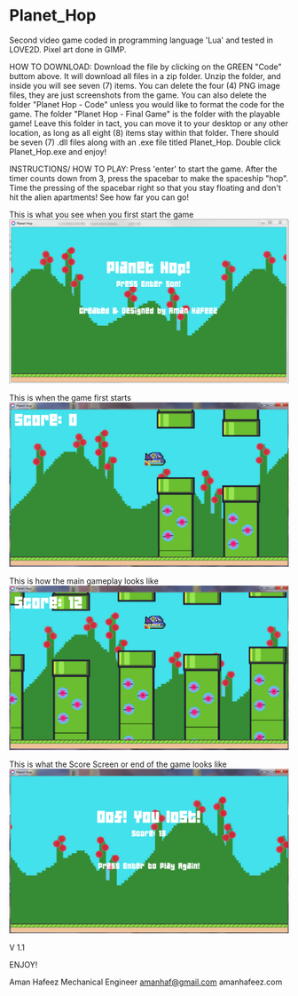 # Planet_Hop

Second video game coded in programming language 'Lua' and tested in LOVE2D. Pixel art done in GIMP.

HOW TO DOWNLOAD: Download the file by clicking on the GREEN "Code" buttom above. It will download all files in a zip folder. Unzip the folder, and inside you will see seven (7) items. You can delete the four (4) PNG image files, they are just screenshots from the game. You can also delete the folder "Planet Hop - Code" unless you would like to format the code for the game. The folder "Planet Hop - Final Game" is the folder with the playable game! Leave this folder in tact, you can move it to your desktop or any other location, as long as all eight (8) items stay within that folder. There should be seven (7) .dll files along with an .exe file titled Planet_Hop. Double click Planet_Hop.exe and enjoy!

INSTRUCTIONS/ HOW TO PLAY: Press 'enter' to start the game. After the timer counts down from 3, press the spacebar to make the spaceship "hop". Time the pressing of the spacebar right so that you stay floating and don't hit the alien apartments! See how far you can go! 

This is what you see when you first start the game 
![Start](https://github.com/amanhaf01/Planet_Hop/blob/main/Title%20Screen.PNG)

This is when the game first starts
![Begin](https://github.com/amanhaf01/Planet_Hop/blob/main/Gameplay1.PNG)

This is how the main gameplay looks like
![Game](https://github.com/amanhaf01/Planet_Hop/blob/main/Gameplay2.PNG)

This is what the Score Screen or end of the game looks like
![End](https://github.com/amanhaf01/Planet_Hop/blob/main/ScoreScreen.PNG)

V 1.1

ENJOY!

Aman Hafeez
Mechanical Engineer 
amanhaf@gmail.com
amanhafeez.com
